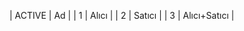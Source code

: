 | ACTIVE  | Ad           | 
| 1       | Alıcı        | 
| 2       | Satıcı       | 
| 3       | Alıcı+Satıcı | 
